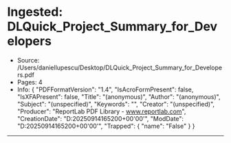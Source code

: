 # Ingested: DLQuick_Project_Summary_for_Developers

- Source: /Users/daniellupescu/Desktop/DLQuick_Project_Summary_for_Developers.pdf
- Pages: 4
- Info: {
  "PDFFormatVersion": "1.4",
  "IsAcroFormPresent": false,
  "IsXFAPresent": false,
  "Title": "(anonymous)",
  "Author": "(anonymous)",
  "Subject": "(unspecified)",
  "Keywords": "",
  "Creator": "(unspecified)",
  "Producer": "ReportLab PDF Library - www.reportlab.com",
  "CreationDate": "D:20250914165200+00'00'",
  "ModDate": "D:20250914165200+00'00'",
  "Trapped": {
    "name": "False"
  }
}

---









































